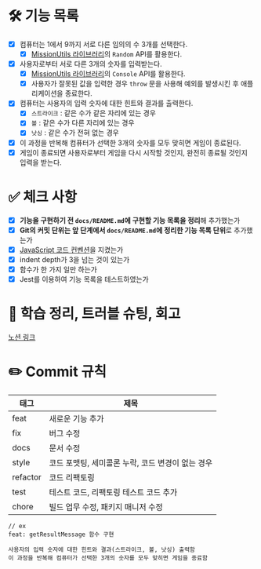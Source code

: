 # 🛠️ 기능 목록

- [x] 컴퓨터는 1에서 9까지 서로 다른 임의의 수 3개를 선택한다.
  - [x] [MissionUtils 라이브러리](https://github.com/woowacourse-projects/javascript-mission-utils#mission-utils)의 `Random` API를 활용한다.
- [x] 사용자로부터 서로 다른 3개의 숫자를 입력받는다.
  - [x] [MissionUtils 라이브러리](https://github.com/woowacourse-projects/javascript-mission-utils#mission-utils)의 `Console` API를 활용한다.
  - [x] 사용자가 잘못된 값을 입력한 경우 `throw` 문을 사용해 예외를 발생시킨 후 애플리케이션을 종료한다.
- [x] 컴퓨터는 사용자의 입력 숫자에 대한 힌트와 결과를 출력한다.
  - [x] `스트라이크` : 같은 수가 같은 자리에 있는 경우
  - [x] `볼` : 같은 수가 다른 자리에 있는 경우
  - [x] `낫싱` : 같은 수가 전혀 없는 경우
- [x] 이 과정을 반복해 컴퓨터가 선택한 3개의 숫자를 모두 맞히면 게임이 종료된다.
- [x] 게임이 종료되면 사용자로부터 게임을 다시 시작할 것인지, 완전히 종료될 것인지 입력을 받는다.

# ✅ 체크 사항

- [x] **기능을 구현하기 전 `docs/README.md`에 구현할 기능 목록을 정리**해 추가했는가
- [x] **Git의 커밋 단위는 앞 단계에서 `docs/README.md`에 정리한 기능 목록 단위**로 추가했는가
- [x] [JavaScript 코드 컨벤션](https://gist.github.com/stephenparish/9941e89d80e2bc58a153#allowed-type)을 지켰는가
- [x] indent depth가 3을 넘는 것이 있는가
- [x] 함수가 한 가지 일만 하는가
- [x] Jest를 이용하여 기능 목록을 테스트하였는가

# 📑 학습 정리, 트러블 슈팅, 회고

[노션 링크](https://maevelog.notion.site/2-fd12f4dae95f4845a6774d11551c85b2)

# ✏️ Commit 규칙

| 태그     | 제목                                              |
| -------- | ------------------------------------------------- |
| feat     | 새로운 기능 추가                                  |
| fix      | 버그 수정                                         |
| docs     | 문서 수정                                         |
| style    | 코드 포맷팅, 세미콜론 누락, 코드 변경이 없는 경우 |
| refactor | 코드 리팩토링                                     |
| test     | 테스트 코드, 리팩토링 테스트 코드 추가            |
| chore    | 빌드 업무 수정, 패키지 매니저 수정                |

```
// ex
feat: getResultMessage 함수 구현

사용자의 입력 숫자에 대한 힌트와 결과(스트라이크, 볼, 낫싱) 출력함
이 과정을 반복해 컴퓨터가 선택한 3개의 숫자를 모두 맞히면 게임을 종료함
```
